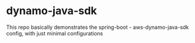 # dynamo-java-sdk
This repo basically demonstrates the spring-boot - aws-dynamo-java-sdk config, with just minimal configurations 
